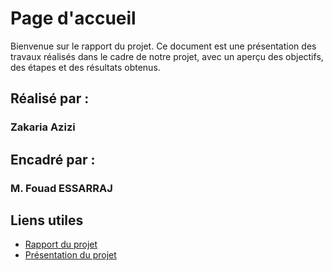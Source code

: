 # Page d'accueil

Bienvenue sur le rapport du projet. Ce document est une présentation des travaux réalisés dans le cadre de notre projet, avec un aperçu des objectifs, des étapes et des résultats obtenus.

## Réalisé par :

### **Zakaria Azizi**

## Encadré par :

### **M. Fouad ESSARRAJ**

## Liens utiles

- [Rapport du projet](./Rapport/index.html)
- [Présentation du projet](./Presentation/index.html)